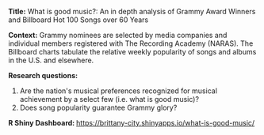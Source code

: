 <b>Title:</b> What is good music?: An in depth analysis of Grammy Award Winners and Billboard Hot 100 Songs over 60 Years

<b>Context:</b> Grammy nominees are selected by media companies and individual members registered with The Recording Academy (NARAS). The Billboard charts tabulate the relative weekly popularity of songs and albums in the U.S. and elsewhere. 

<b>Research questions: </b>
  1. Are the nation's musical preferences recognized for musical achievement by a select few (i.e. what is good music)? 
  2. Does song popularity guarantee Grammy glory?
  
 <b>R Shiny Dashboard: </b> https://brittany-city.shinyapps.io/what-is-good-music/

